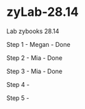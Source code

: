 # zyLab-28.14
Lab zybooks 28.14

Step 1 - Megan - Done

Step 2 - Mia - Done

Step 3 - Mia - Done

Step 4 -

Step 5 -
